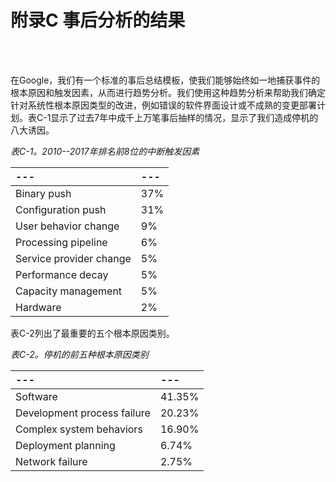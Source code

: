 
# **附录C** **事后分析的结果**

<br/>
<br/>


在Google，我们有一个标准的事后总结模板，使我们能够始终如一地捕获事件的根本原因和触发因素，从而进行趋势分析。我们使用这种趋势分析来帮助我们确定针对系统性根本原因类型的改进，例如错误的软件界面设计或不成熟的变更部署计划。表C-1显示了过去7年中成千上万笔事后抽样的情况，显示了我们造成停机的八大诱因。

*表C-1。2010--2017年排名前8位的中断触发因素*

|  --- |  --- |
| :---  | :---  |
|Binary push |37% |
|Configuration push | 31%|
| User behavior change| 9%|
| Processing pipeline |6%|
| Service provider change |5%|
| Performance decay |5%|
| Capacity management |5%|
| Hardware| 2%|

表C-2列出了最重要的五个根本原因类别。

*表C-2。停机的前五种根本原因类别*

|  --- |  --- |
| :---  | :---  |
|Software |41.35%|
|Development process failure|20.23%|
|Complex system behaviors|  16.90%|
|Deployment planning|6.74%|
| Network failure|2.75%|



